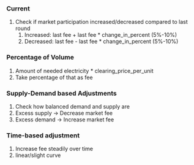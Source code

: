 ### Current
1. Check if market participation increased/decreased compared to last round
	1. Increased: last fee  + last fee * change_in_percent (5%-10%)
	2. Decreased: last fee - last fee * change_in_percent (5%-10%)

### Percentage of Volume
1. Amount of needed electricity * clearing_price_per_unit
2. Take percentage of that as fee

### Supply-Demand based Adjustments
1. Check how balanced demand and supply are
2. Excess supply → Decrease market fee
3. Excess demand → Increase market fee

### Time-based adjustment
1. Increase fee steadily over time
2. linear/slight curve